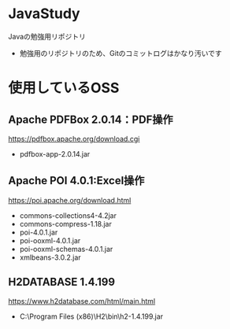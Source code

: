 # JavaStudy
Javaの勉強用リポジトリ
* 勉強用のリポジトリのため、Gitのコミットログはかなり汚いです

# 使用しているOSS
## Apache PDFBox 2.0.14：PDF操作
https://pdfbox.apache.org/download.cgi

* pdfbox-app-2.0.14.jar


## Apache POI 4.0.1:Excel操作
https://poi.apache.org/download.html

* commons-collections4-4.2jar
* commons-compress-1.18.jar
* poi-4.0.1.jar
* poi-ooxml-4.0.1.jar
* poi-ooxml-schemas-4.0.1.jar
* xmlbeans-3.0.2.jar

## H2DATABASE 1.4.199
https://www.h2database.com/html/main.html

* C:\Program Files (x86)\H2\bin\h2-1.4.199.jar
